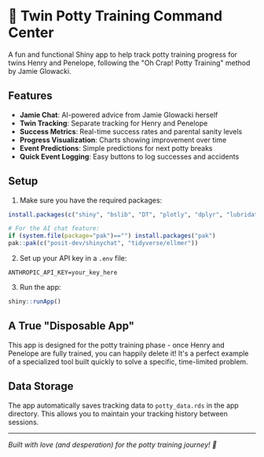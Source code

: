 # 🚽 Twin Potty Training Command Center

A fun and functional Shiny app to help track potty training progress for twins Henry and Penelope, following the "Oh Crap! Potty Training" method by Jamie Glowacki.

## Features

- **Jamie Chat**: AI-powered advice from Jamie Glowacki herself
- **Twin Tracking**: Separate tracking for Henry and Penelope
- **Success Metrics**: Real-time success rates and parental sanity levels
- **Progress Visualization**: Charts showing improvement over time
- **Event Predictions**: Simple predictions for next potty breaks
- **Quick Event Logging**: Easy buttons to log successes and accidents

## Setup

1. Make sure you have the required packages:
```r
install.packages(c("shiny", "bslib", "DT", "plotly", "dplyr", "lubridate", "reactable"))

# For the AI chat feature:
if (system.file(package="pak")=="") install.packages("pak")
pak::pak(c("posit-dev/shinychat", "tidyverse/ellmer"))
```

2. Set up your API key in a `.env` file:
```
ANTHROPIC_API_KEY=your_key_here
```

3. Run the app:
```r
shiny::runApp()
```

## A True "Disposable App"

This app is designed for the potty training phase - once Henry and Penelope are fully trained, you can happily delete it! It's a perfect example of a specialized tool built quickly to solve a specific, time-limited problem.

## Data Storage

The app automatically saves tracking data to `potty_data.rds` in the app directory. This allows you to maintain your tracking history between sessions.

---

*Built with love (and desperation) for the potty training journey! 🎯*
